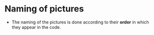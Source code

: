 # Naming of pictures
- The naming of the pictures is done according to their **order** in which they appear in the code.
